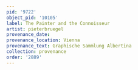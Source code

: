 ```yaml
---
pid: '9722'
object_pid: '10105'
label: The Painter and the Connoisseur
artist: pieterbruegel
provenance_date:
provenance_location: Vienna
provenance_text: Graphische Sammlung Albertina
collection: provenance
order: '2889'
---
```

